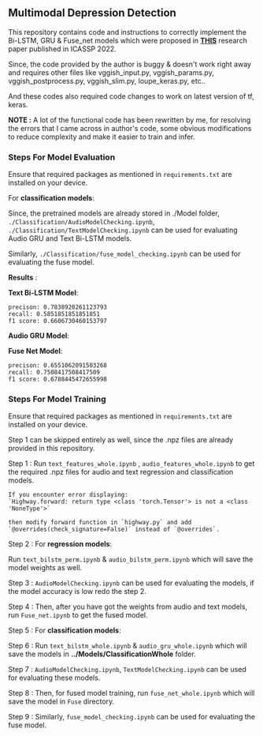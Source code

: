 ## Multimodal Depression Detection

This repository contains code and instructions to correctly implement the Bi-LSTM, GRU & Fuse_net models which were proposed in [**THIS**](https://ieeexplore.ieee.org/stamp/stamp.jsp?tp=&arnumber=9746569) research paper published in ICASSP 2022.

Since, the code provided by the author is buggy & doesn't work right away and requires other files like vggish_input.py, vggish_params.py, vggish_postprocess.py, vggish_slim.py, loupe_keras.py, etc..

And these codes also required code changes to work on latest version of tf, keras.

**NOTE :** A lot of the functional code has been rewritten by me, for resolving the errors that I came across in author's code, some obvious modifications to reduce complexity and make it easier to train and infer.

### Steps For Model Evaluation

Ensure that required packages as mentioned in `requirements.txt` are installed on your device.

For **classification models**:

Since, the pretrained models are already stored in ./Model folder, `./Classification/AudioModelChecking.ipynb`, `./Classification/TextModelChecking.ipynb` can be used for evaluating Audio GRU and Text Bi-LSTM models.

Similarly, `./Classification/fuse_model_checking.ipynb` can be used for evaluating the fuse model.

**Results** : 

__Text Bi-LSTM Model__:

```
precison: 0.7838920261123793 
recall: 0.5851851851851851 
f1 score: 0.6606730460153797
```
__Audio GRU Model__:


__Fuse Net Model__:
```
precison: 0.6551062091503268 
recall: 0.7508417508417509 
f1 score: 0.6788445472655998
```
### Steps For Model Training

Ensure that required packages as mentioned in `requirements.txt` are installed on your device.

Step 1 can be skipped entirely as well, since the .npz files are already provided in this repository.

Step 1 : Run `text_features_whole.ipynb` , `audio_features_whole.ipynb` to get the required .npz files for audio and text regression and classification models.

```
If you encounter error displaying: 
`Highway.forward: return type <class 'torch.Tensor'> is not a <class 'NoneType'>`

then modify forward function in `highway.py` and add `@overrides(check_signature=False)` instead of `@overrides`.
```

Step 2 : For **regression models**:

Run `text_bilstm_perm.ipynb` & `audio_bilstm_perm.ipynb` which will save the model weights as well.

Step 3 : `AudioModelChecking.ipynb` can be used for evaluating the models, if the model accuracy is low redo the step 2.

Step 4 : Then, after you have got the weights from audio and text models, run `Fuse_net.ipynb` to get the fused model.


Step 5 : For **classification models**:

Step 6 : Run `text_bilstm_whole.ipynb` & `audio_gru_whole.ipynb` which will save the models in **../Models/ClassificationWhole** folder.

Step 7 : `AudioModelChecking.ipynb`, `TextModelChecking.ipynb` can be used for evaluating these models.

Step 8 : Then, for fused model training, run `fuse_net_whole.ipynb` which will save the model in `Fuse` directory.

Step 9 : Similarly, `fuse_model_checking.ipynb` can be used for evaluating the fuse model.